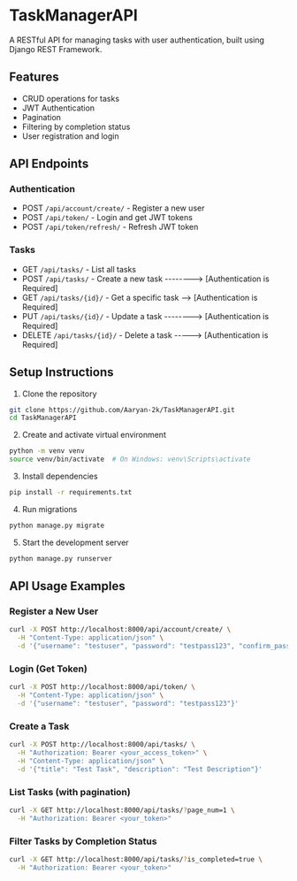 # TaskManagerAPI
A RESTful API for managing tasks with user authentication, built using Django REST Framework.

## Features
- CRUD operations for tasks
- JWT Authentication
- Pagination
- Filtering by completion status
- User registration and login

## API Endpoints

### Authentication
- POST `/api/account/create/` - Register a new user
- POST `/api/token/` - Login and get JWT tokens
- POST `/api/token/refresh/` - Refresh JWT token

### Tasks
- GET `/api/tasks/` - List all tasks 
- POST `/api/tasks/` - Create a new task --------> [Authentication is Required]
- GET `/api/tasks/{id}/` - Get a specific task --> [Authentication is Required]
- PUT `/api/tasks/{id}/` - Update a task --------> [Authentication is Required]
- DELETE `/api/tasks/{id}/` - Delete a task -----> [Authentication is Required]

## Setup Instructions

1. Clone the repository
```bash
git clone https://github.com/Aaryan-2k/TaskManagerAPI.git
cd TaskManagerAPI
```

2. Create and activate virtual environment
```bash
python -m venv venv
source venv/bin/activate  # On Windows: venv\Scripts\activate
```

3. Install dependencies
```bash
pip install -r requirements.txt
```

4. Run migrations
```bash
python manage.py migrate
```

5. Start the development server
```bash
python manage.py runserver
```

## API Usage Examples

### Register a New User
```bash
curl -X POST http://localhost:8000/api/account/create/ \
  -H "Content-Type: application/json" \
  -d '{"username": "testuser", "password": "testpass123", "confirm_password": "testpass123", "email": "test@example.com"}'
```

### Login (Get Token)
```bash
curl -X POST http://localhost:8000/api/token/ \
  -H "Content-Type: application/json" \
  -d '{"username": "testuser", "password": "testpass123"}'
```

### Create a Task
```bash
curl -X POST http://localhost:8000/api/tasks/ \
  -H "Authorization: Bearer <your_access_token>" \
  -H "Content-Type: application/json" \
  -d '{"title": "Test Task", "description": "Test Description"}'
```

### List Tasks (with pagination)
```bash
curl -X GET http://localhost:8000/api/tasks/?page_num=1 \
  -H "Authorization: Bearer <your_token>"
```

### Filter Tasks by Completion Status
```bash
curl -X GET http://localhost:8000/api/tasks/?is_completed=true \
  -H "Authorization: Bearer <your_token>"
```